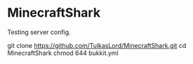# MinecraftShark

Testing server config.

git clone https://github.com/TulkasLord/MinecraftShark.git
cd MinecraftShark
chmod 644 bukkit.yml
